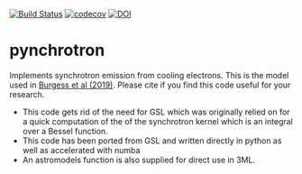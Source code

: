 [![Build Status](https://travis-ci.org/grburgess/pynchrotron.svg?branch=master)](https://travis-ci.org/grburgess/pynchrotron)
[![codecov](https://codecov.io/gh/grburgess/pynchrotron/branch/master/graph/badge.svg)](https://codecov.io/gh/grburgess/pynchrotron)
[![DOI](https://zenodo.org/badge/DOI/10.5281/zenodo.3544259.svg)](https://doi.org/10.5281/zenodo.3544259)

# pynchrotron
Implements synchrotron emission from cooling electrons. This is the model used in [Burgess et al (2019)](https://www.nature.com/articles/s41550-019-0911-z?utm_source=feedburner&utm_medium=feed&utm_campaign=Feed%3A+natastron%2Frss%2Fcurrent+%28Nature+Astronomy%29&utm_content=Google+Feedfetcher). Please cite if you find this code useful for your research.

* This code gets rid of the need for GSL which was originally relied on for a quick computation of the of the synchrotron kernel which is an integral over a  Bessel function. 
* This code has been ported from GSL and written directly in python as well as accelerated with numba
* An astromodels function is also supplied for direct use in 3ML.
